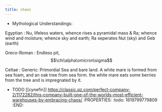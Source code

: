 ```yaml
---
title: chaos
---
```


- Mythological Understandings:

Egyptian
: Nu, lifeless waters, whence rises a pyramidal mass & Ra; whence wind and moisture; whence sky and earth; Ra seperates Nut (sky) and Geb (earth)

Greco-Roman
: Endless pit, $$\chi\alpha\omicron\sigma$$

Celtae
: Generic: Primordial Sea and bare land. A white mare is formed from sea foam, and an oak tree from sea form. the white mare eats some berries from the tree and is impregnated by it.
- TODO [[cynefin]] https://classic.qz.com/perfect-company-2/1172282/this-company-built-one-of-the-worlds-most-efficient-warehouses-by-embracing-chaos/
:PROPERTIES:
:todo: 1619799779809
:END:

